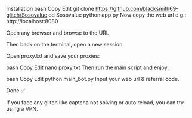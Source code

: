 Installation
bash
Copy
Edit
git clone https://github.com/blacksmith69-glitch/Sosovalue
cd Sosovalue
python app.py
Now copy the web url e.g.: http://localhost:8080

Open any browser and browse to the URL

Then back on the terminal, open a new session

Open proxy.txt and save your proxies:

bash
Copy
Edit
nano proxy.txt
Then run the main script and enjoy:

bash
Copy
Edit
python main_bot.py
Input your web url & referral code.

Done ✅

If you face any glitch like captcha not solving or auto reload, you can try using a VPN.

